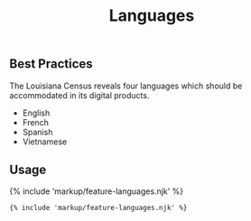 ﻿---
title: Languages
summary: Show the Louisiana user all of the languages we support.
tags: feature blocks
layout: guide
eleventyNavigation:
  key: Languages
  parent: Feature Blocks
  excerpt: Show the Louisiana user all of the languages we support.
  order: 4
  img: /img/illustrations/illus-languages.svg
---

## Best Practices

The Louisiana Census reveals four languages which should be accommodated in its digital products.

- English
- French
- Spanish
- Vietnamese

## Usage

{% include 'markup/feature-languages.njk' %}

```html
{% include 'markup/feature-languages.njk' %}
```

